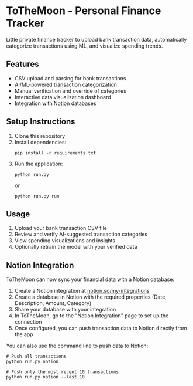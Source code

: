 # ToTheMoon - Personal Finance Tracker

Little private finance tracker to upload bank transaction data, automatically categorize transactions using ML, and visualize spending trends.

## Features

- CSV upload and parsing for bank transactions
- AI/ML-powered transaction categorization
- Manual verification and override of categories
- Interactive data visualization dashboard
- Integration with Notion databases

## Setup Instructions

1. Clone this repository
2. Install dependencies:
   ```
   pip install -r requirements.txt
   ```
3. Run the application:
   ```
   python run.py
   ```
   or
   ```
   python run.py run
   ```

## Usage

1. Upload your bank transaction CSV file
2. Review and verify AI-suggested transaction categories
3. View spending visualizations and insights
4. Optionally retrain the model with your verified data

## Notion Integration

ToTheMoon can now sync your financial data with a Notion database:

1. Create a Notion integration at [notion.so/my-integrations](https://www.notion.so/my-integrations)
2. Create a database in Notion with the required properties (Date, Description, Amount, Category)
3. Share your database with your integration
4. In ToTheMoon, go to the "Notion Integration" page to set up the connection
5. Once configured, you can push transaction data to Notion directly from the app

You can also use the command line to push data to Notion:
```
# Push all transactions
python run.py notion

# Push only the most recent 10 transactions
python run.py notion --last 10
```
